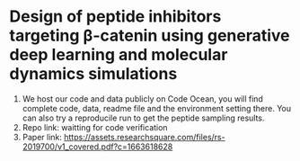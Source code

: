 # Design of peptide inhibitors targeting β-catenin using generative deep learning and molecular dynamics simulations

1. We host our code and data publicly on Code Ocean, you will find complete code, data, readme file and the environment setting there. You can also try a reproducile run to get the peptide sampling results. 
2. Repo link: waitting for code verification 
3. Paper link: https://assets.researchsquare.com/files/rs-2019700/v1_covered.pdf?c=1663618628
